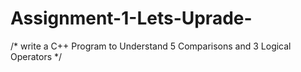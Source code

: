 # Assignment-1-Lets-Uprade-
/* write a C++ Program to Understand 5 Comparisons and 3 Logical Operators */
